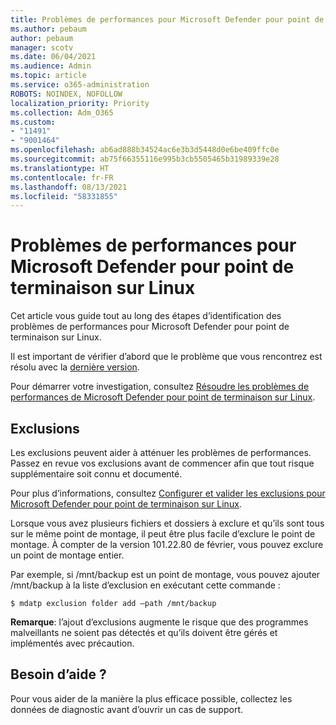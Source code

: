 ```yaml
---
title: Problèmes de performances pour Microsoft Defender pour point de terminaison sur Linux
ms.author: pebaum
author: pebaum
manager: scotv
ms.date: 06/04/2021
ms.audience: Admin
ms.topic: article
ms.service: o365-administration
ROBOTS: NOINDEX, NOFOLLOW
localization_priority: Priority
ms.collection: Adm_O365
ms.custom:
- "11491"
- "9001464"
ms.openlocfilehash: ab6ad888b34524ac6e3b3d5448d0e6be409ffc0e
ms.sourcegitcommit: ab75f66355116e995b3cb5505465b31989339e28
ms.translationtype: HT
ms.contentlocale: fr-FR
ms.lasthandoff: 08/13/2021
ms.locfileid: "58331855"
---
```

# <a name="performance-issues-for-microsoft-defender-for-endpoint-on-linux"></a>Problèmes de performances pour Microsoft Defender pour point de terminaison sur Linux

Cet article vous guide tout au long des étapes d’identification des problèmes de performances pour Microsoft Defender pour point de terminaison sur Linux.

Il est important de vérifier d’abord que le problème que vous rencontrez est résolu avec la [dernière version](https://docs.microsoft.com/microsoft-365/security/defender-endpoint/linux-whatsnew). 

Pour démarrer votre investigation, consultez [Résoudre les problèmes de performances de Microsoft Defender pour point de terminaison sur Linux](https://docs.microsoft.com/microsoft-365/security/defender-endpoint/linux-support-perf).

## <a name="exclusions"></a>Exclusions

Les exclusions peuvent aider à atténuer les problèmes de performances. Passez en revue vos exclusions avant de commencer afin que tout risque supplémentaire soit connu et documenté.

Pour plus d’informations, consultez [Configurer et valider les exclusions pour Microsoft Defender pour point de terminaison sur Linux](https://docs.microsoft.com/microsoft-365/security/defender-endpoint/linux-exclusions).

Lorsque vous avez plusieurs fichiers et dossiers à exclure et qu’ils sont tous sur le même point de montage, il peut être plus facile d’exclure le point de montage. À compter de la version 101.22.80 de février, vous pouvez exclure un point de montage entier.

Par exemple, si /mnt/backup est un point de montage, vous pouvez ajouter /mnt/backup à la liste d’exclusion en exécutant cette commande :

`$ mdatp exclusion folder add –path /mnt/backup`

**Remarque**: l’ajout d’exclusions augmente le risque que des programmes malveillants ne soient pas détectés et qu’ils doivent être gérés et implémentés avec précaution.

## <a name="need-help"></a>Besoin d’aide ?

Pour vous aider de la manière la plus efficace possible, collectez les données de diagnostic avant d’ouvrir un cas de support.
